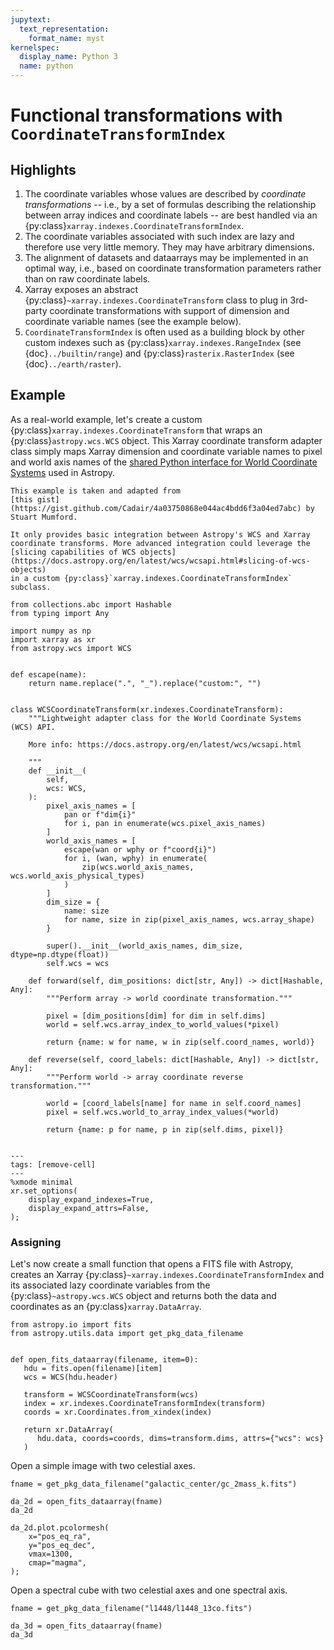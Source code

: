 ```yaml
---
jupytext:
  text_representation:
    format_name: myst
kernelspec:
  display_name: Python 3
  name: python
---
```


# Functional transformations with `CoordinateTransformIndex`

## Highlights

1. The coordinate variables whose values are described by _coordinate
   transformations_ -- i.e., by a set of formulas describing the relationship
   between array indices and coordinate labels -- are best handled via an
   {py:class}`xarray.indexes.CoordinateTransformIndex`.
1. The coordinate variables associated with such index are lazy and therefore
   use very little memory. They may have arbitrary dimensions.
1. The alignment of datasets and dataarrays may be implemented in an optimal
   way, i.e., based on coordinate transformation parameters rather than on
   raw coordinate labels.
1. Xarray exposes an abstract {py:class}`~xarray.indexes.CoordinateTransform`
   class to plug in 3rd-party coordinate transformations with support
   of dimension and coordinate variable names (see the example below).
1. `CoordinateTransformIndex` is often used as a building block by other
   custom indexes such as {py:class}`xarray.indexes.RangeIndex` (see
   {doc}`../builtin/range`) and {py:class}`rasterix.RasterIndex` (see
   {doc}`../earth/raster`).

## Example

As a real-world example, let's create a custom
{py:class}`xarray.indexes.CoordinateTransform` that wraps an
{py:class}`astropy.wcs.WCS` object. This Xarray coordinate transform adapter
class simply maps Xarray dimension and coordinate variable names to pixel
and world axis names of the [shared Python interface for World Coordinate
Systems](https://doi.org/10.5281/zenodo.1188874) used in Astropy.

```{note}
This example is taken and adapted from
[this gist](https://gist.github.com/Cadair/4a03750868e044ac4bdd6f3a04ed7abc) by
Stuart Mumford.

It only provides basic integration between Astropy's WCS and Xarray
coordinate transforms. More advanced integration could leverage the
[slicing capabilities of WCS objects](https://docs.astropy.org/en/latest/wcs/wcsapi.html#slicing-of-wcs-objects)
in a custom {py:class}`xarray.indexes.CoordinateTransformIndex` subclass.

```

```{code-cell} python
from collections.abc import Hashable
from typing import Any

import numpy as np
import xarray as xr
from astropy.wcs import WCS


def escape(name):
    return name.replace(".", "_").replace("custom:", "")


class WCSCoordinateTransform(xr.indexes.CoordinateTransform):
    """Lightweight adapter class for the World Coordinate Systems (WCS) API.

    More info: https://docs.astropy.org/en/latest/wcs/wcsapi.html

    """
    def __init__(
        self,
        wcs: WCS,
    ):
        pixel_axis_names = [
            pan or f"dim{i}"
            for i, pan in enumerate(wcs.pixel_axis_names)
        ]
        world_axis_names = [
            escape(wan or wphy or f"coord{i}")
            for i, (wan, wphy) in enumerate(
                zip(wcs.world_axis_names, wcs.world_axis_physical_types)
            )
        ]
        dim_size = {
            name: size
            for name, size in zip(pixel_axis_names, wcs.array_shape)
        }

        super().__init__(world_axis_names, dim_size, dtype=np.dtype(float))
        self.wcs = wcs

    def forward(self, dim_positions: dict[str, Any]) -> dict[Hashable, Any]:
        """Perform array -> world coordinate transformation."""

        pixel = [dim_positions[dim] for dim in self.dims]
        world = self.wcs.array_index_to_world_values(*pixel)

        return {name: w for name, w in zip(self.coord_names, world)}

    def reverse(self, coord_labels: dict[Hashable, Any]) -> dict[str, Any]:
        """Perform world -> array coordinate reverse transformation."""

        world = [coord_labels[name] for name in self.coord_names]
        pixel = self.wcs.world_to_array_index_values(*world)

        return {name: p for name, p in zip(self.dims, pixel)}


```

```{code-cell} python
---
tags: [remove-cell]
---
%xmode minimal
xr.set_options(
    display_expand_indexes=True,
    display_expand_attrs=False,
);
```

### Assigning

Let's now create a small function that opens a FITS file with Astropy, creates
an Xarray {py:class}`~xarray.indexes.CoordinateTransformIndex` and its
associated lazy coordinate variables from the {py:class}`~astropy.wcs.WCS`
object and returns both the data and coordinates as an
{py:class}`xarray.DataArray`.

```{code-cell} python
from astropy.io import fits
from astropy.utils.data import get_pkg_data_filename


def open_fits_dataarray(filename, item=0):
   hdu = fits.open(filename)[item]
   wcs = WCS(hdu.header)

   transform = WCSCoordinateTransform(wcs)
   index = xr.indexes.CoordinateTransformIndex(transform)
   coords = xr.Coordinates.from_xindex(index)

   return xr.DataArray(
      hdu.data, coords=coords, dims=transform.dims, attrs={"wcs": wcs}
   )

```

Open a simple image with two celestial axes.

```{code-cell} python
fname = get_pkg_data_filename("galactic_center/gc_2mass_k.fits")

da_2d = open_fits_dataarray(fname)
da_2d
```

```{code-cell} python
da_2d.plot.pcolormesh(
    x="pos_eq_ra",
    y="pos_eq_dec",
    vmax=1300,
    cmap="magma",
);
```

Open a spectral cube with two celestial axes and one spectral axis.

```{code-cell} python
fname = get_pkg_data_filename("l1448/l1448_13co.fits")

da_3d = open_fits_dataarray(fname)
da_3d
```
